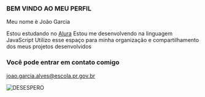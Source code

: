 ### BEM VINDO AO MEU PERFIL 

Meu nome è João Garcia

Estou estudando no [Alura](https://www.alura.com.br)
Estou me desenvolvendo na linguagem JavaScript
Utilizo esse espaço para minha organização e compartilhamento dos meus projetos desenvolvidos

### Você pode entrar em contato comigo

joao.garcia.alves@escola.pr.gov.br

![DESESPERO](https://media1.tenor.com/m/Yv2ty8bP3kgAAAAC/noooo-no.gif)
